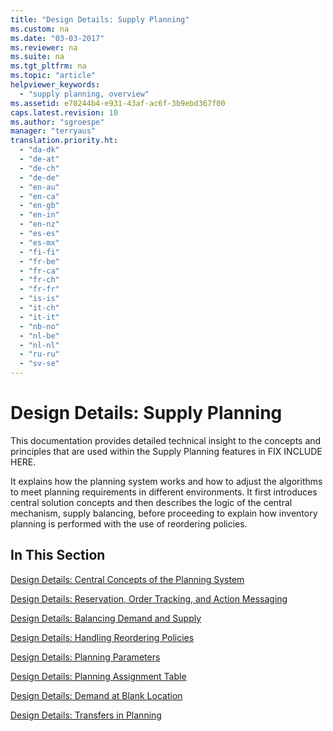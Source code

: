 ```yaml
---
title: "Design Details: Supply Planning"
ms.custom: na
ms.date: "03-03-2017"
ms.reviewer: na
ms.suite: na
ms.tgt_pltfrm: na
ms.topic: "article"
helpviewer_keywords: 
  - "supply planning, overview"
ms.assetid: e70244b4-e931-43af-ac6f-3b9ebd367f00
caps.latest.revision: 10
ms.author: "sgroespe"
manager: "terryaus"
translation.priority.ht: 
  - "da-dk"
  - "de-at"
  - "de-ch"
  - "de-de"
  - "en-au"
  - "en-ca"
  - "en-gb"
  - "en-in"
  - "en-nz"
  - "es-es"
  - "es-mx"
  - "fi-fi"
  - "fr-be"
  - "fr-ca"
  - "fr-ch"
  - "fr-fr"
  - "is-is"
  - "it-ch"
  - "it-it"
  - "nb-no"
  - "nl-be"
  - "nl-nl"
  - "ru-ru"
  - "sv-se"
---
```

# Design Details: Supply Planning
This documentation provides detailed technical insight to the concepts and principles that are used within the Supply Planning features in FIX INCLUDE HERE<!--[!INCLUDE[nav_current_long](../ApplicationDesign/includes/nav_current_long_md.md)] -->.  
  
 It explains how the planning system works and how to adjust the algorithms to meet planning requirements in different environments. It first introduces central solution concepts and then describes the logic of the central mechanism, supply balancing, before proceeding to explain how inventory planning is performed with the use of reordering policies.  
  
## In This Section  
 [Design Details: Central Concepts of the Planning System](../ApplicationDesign/design-details-central-concepts-of-the-planning-system.md)  
  
 [Design Details: Reservation, Order Tracking, and Action Messaging](../ApplicationDesign/design-details-reservation-order-tracking-and-action-messaging.md)  
  
 [Design Details: Balancing Demand and Supply](../ApplicationDesign/design-details-balancing-demand-and-supply.md)  
  
 [Design Details: Handling Reordering Policies](../ApplicationDesign/design-details-handling-reordering-policies.md)  
  
 [Design Details: Planning Parameters](../ApplicationDesign/design-details-planning-parameters.md)  
  
 [Design Details: Planning Assignment Table](../ApplicationDesign/design-details-planning-assignment-table.md)  
  
 [Design Details: Demand at Blank Location](../ApplicationDesign/design-details-demand-at-blank-location.md)  
  
 [Design Details: Transfers in Planning](../ApplicationDesign/design-details-transfers-in-planning.md)